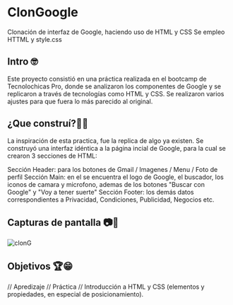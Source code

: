 # ClonGoogle
Clonación de interfaz de Google, haciendo uso de HTML y CSS
Se empleo HTTML y style.css

## Intro 🤓
Este proyecto consistió en una práctica realizada en el bootcamp de Tecnolochicas Pro, donde se analizaron los componentes de Google y se replicaron a través de tecnologías como HTML y CSS. 
Se realizaron varios ajustes para que fuera lo más parecido al original. 

## ¿Que construí?👷‍♀️
La inspiración de esta practica, fue la replica de algo ya existen. 
Se construyó una interfaz idéntica a la página incial de Google, para la cual se crearon 3 secciones de HTML:

Sección Header: para los botones de Gmail / Imagenes / Menu /  Foto de perfil
Sección Main: en el se encuentra el logo de Google, el buscador, los iconos de camara y microfono, ademas de los botones "Buscar con Google" y "Voy a tener suerte"
Sección Footer: los demás datos correspondientes a Privacidad, Condiciones, Publicidad, Negocios etc.

## Capturas de pantalla 📷🙈
![clonG](https://github.com/Fabi-creat/ClonGoogle/assets/140466449/a68505ee-d2dc-4a03-82a5-e3ec28a01410)


## Objetivos 🏆😁

// Apredizaje // Práctica // Introducción a HTML y CSS (elementos y propiedades, en especial de posicionamiento).

